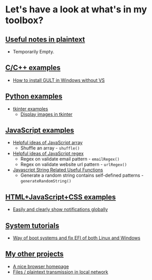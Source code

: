 # Let's have a look at what's in my toolbox?
## [Useful notes in plaintext](Notes/)
* Temporarily Empty.
## [C/C++ examples](C_C++/)
* [How to install GULT in Windows without VS](C_C++/GLUT%20install.txt)
## [Python examples](Python/)
* [tkinter examples](Python/tkinter)
    * [Display images in tkinter](Python/tkinter/image.py)
## [JavaScript examples](JavaScript/)
* [Helpful ideas of JavaScript array](JavaScript/array.js)
    * Shuffle an array - ` shuffle() `
* [Helpful ideas of JavaScript regex](JavaScript/regex.js)
    * Regex on validate email pattern - ` emailRegex() `
    * Regex on validate website url pattern - ` urlRegex() `
* [Javascript String Related Useful Functions](JavaScript/string.js)
    * Generate a random string contains self-defined patterns - `generateRandomString()`
## [HTML+JavaScript+CSS examples](HTML/)
* [Easily and clearly show notifications globally](HTML/HTMLNotification/HTMLNotification.html)
## [System tutorials](System/)
* [Way of boot systems and fix EFI of both Linux and Windows](System/boot.md)
## [My other projects](https://github.com/cbh778899/)
* [A nice browser homepage](https://github.com/cbh778899/HomePage2)
* [Files / plaintext transmission in local network](https://github.com/cbh778899/chatbox)